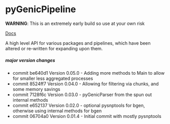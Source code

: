 # pyGenicPipeline

**WARNING**: This is an extremely early build so use at your own risk

[Docs](https://sbaker-dev.github.io/pyGenicPipeline/.)

A high level API for various packages and pipelines, which have been altered or re-written for expanding upon them. 

 

##### major version changes

* commit be640d1 Version 0.05.0 - Adding more methods to Main to allow for smaller less aggregated processes
* commit 8524ff7 Version 0.04.0 - Allowing for filtering via chunks, and some memory savings
* commit 7128f6c Version 0.03.0 - pyGenicParser from the spun out internal methods 
* commit e652137 Version 0.02.0 - optional pysnptools for bgen, otherwise using internal methods for bgen
* commit 06704a0 Version 0.01.4 - Initial commit with mostly pysnptools
